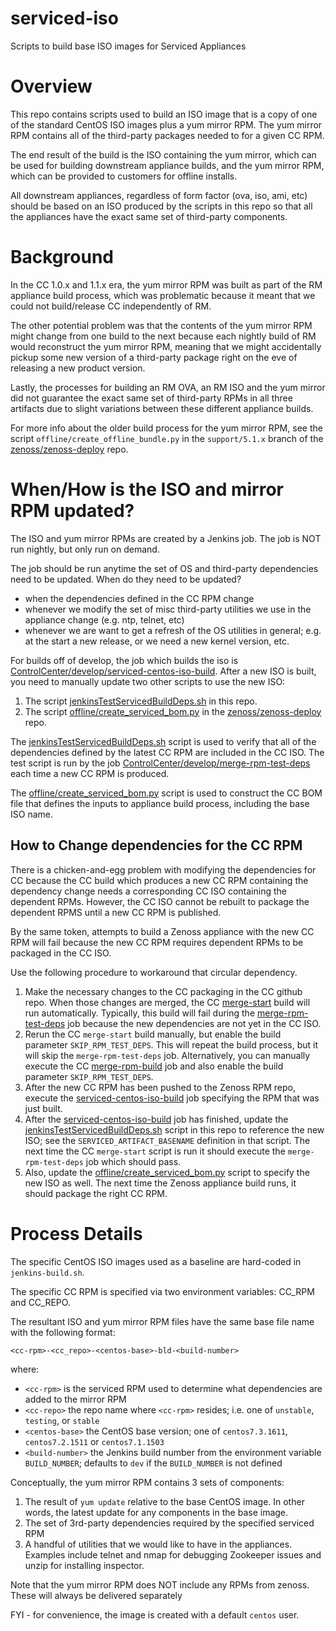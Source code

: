 # serviced-iso
Scripts to build base ISO images for Serviced Appliances

# Overview

This repo contains scripts used to build an ISO image that is a copy of
one of the standard CentOS ISO images plus a yum mirror RPM.  The yum
mirror RPM contains all of the third-party packages needed to for a given
CC RPM.

The end result of the build is the ISO containing the yum mirror, which can be
used for building downstream appliance builds, and the yum mirror RPM, which can be
provided to customers for offline installs.

All downstream appliances, regardless of form factor (ova, iso, ami, etc) should be
based on an ISO produced by the scripts in this repo so that all the appliances have the
exact same set of third-party components.

# Background

In the CC 1.0.x and 1.1.x era, the yum mirror RPM was built as part of the
RM appliance build process, which was problematic because it meant that we
could not build/release CC independently of RM.

The other potential problem was that the contents of the yum mirror RPM might
change from one build to the next because each nightly build of RM would reconstruct
the yum mirror RPM, meaning that we might accidentally pickup some new version
of a third-party package right on the eve of releasing a new product version.

Lastly, the processes for building an RM OVA, an RM ISO and the yum mirror did
not guarantee the exact same set of third-party RPMs in all three artifacts due
to slight variations between these different appliance builds.

For more info about the older build process for the yum mirror RPM, see the
script `offline/create_offline_bundle.py` in the `support/5.1.x` branch
of the [zenoss/zenoss-deploy](https://github.com/zenoss/zenoss-deploy) repo.

# When/How is the ISO and mirror RPM updated?

The ISO and yum mirror RPMs are created by a Jenkins job. The job is NOT run nightly, but only
run on demand.

The job should be run anytime the set of OS and third-party dependencies need to be updated.
When do they need to be updated?
* when the dependencies defined in the CC RPM change
* whenever we modify the set of misc third-party utilities we use in the appliance change (e.g. ntp, telnet, etc)
* whenever we are want to get a refresh of the OS utilities in general; e.g. at the start a new release, or we need a new kernel version, etc.

For builds off of develop, the job which builds the iso is
[ControlCenter/develop/serviced-centos-iso-build](http://platform-jenkins.zenoss.eng/job/ControlCenter/job/develop/job/serviced-centos-iso-build/).
After a new ISO is built, you need to manually update two other scripts to use the new ISO:

1. The script [jenkinsTestServicedBuildDeps.sh](jenkinsTestServicedBuildDeps.sh) in this repo.
1. The script [offline/create_serviced_bom.py](https://github.com/zenoss/zenoss-deploy/blob/develop/offline/create_serviced_bom.py)
in the [zenoss/zenoss-deploy](https://github.com/zenoss/zenoss-deploy) repo.

The [jenkinsTestServicedBuildDeps.sh](jenkinsTestServicedBuildDeps.sh) script is used to verify that all of the dependencies
defined by the latest CC RPM are included in the CC ISO. The test script is run by the job
[ControlCenter/develop/merge-rpm-test-deps](http://platform-jenkins.zenoss.eng/job/ControlCenter/job/develop/job/merge-rpm-test-deps/)
each time a new CC RPM is produced.

The [offline/create_serviced_bom.py](https://github.com/zenoss/zenoss-deploy/blob/develop/offline/create_serviced_bom.py) script
is used to construct the CC BOM file that defines the inputs to appliance build process, including the base ISO name.

## How to Change dependencies for the CC RPM
There is a chicken-and-egg problem with modifying the dependencies for CC because the CC build which produces a new CC RPM containing the dependency change needs a corresponding CC ISO containing the dependent RPMs. However, the CC ISO cannot be rebuilt to package the dependent RPMS until a new CC RPM is published. 

By the same token, attempts to build a Zenoss appliance with the new CC RPM will fail because the new CC RPM requires dependent RPMs to be packaged in the CC ISO.

Use the following procedure to workaround that circular dependency.  

1. Make the necessary changes to the CC packaging in the CC github repo. 
When those changes are merged, the CC [merge-start](http://platform-jenkins.zenoss.eng/job/ControlCenter/job/develop/job/merge-start) build will run automatically. Typically, this build will fail during the [merge-rpm-test-deps](http://platform-jenkins.zenoss.eng/job/ControlCenter/job/develop/job/merge-rpm-test-deps/) job because the new dependencies are not yet in the CC ISO.
1. Rerun the CC `merge-start` build manually, but enable the build parameter `SKIP_RPM_TEST_DEPS`. This will repeat the build process, but it will skip the `merge-rpm-test-deps` job. Alternatively, you can manually execute the CC [merge-rpm-build](http://platform-jenkins.zenoss.eng/job/ControlCenter/job/develop/job/merge-rpm-build/) job and also enable the build parameter `SKIP_RPM_TEST_DEPS`. 
1. After the new CC RPM has been pushed to the Zenoss RPM repo, execute the [serviced-centos-iso-build](http://platform-jenkins.zenoss.eng/job/ControlCenter/job/develop/job/serviced-centos-iso-build/) job specifying the RPM that was just built.
1. After the [serviced-centos-iso-build](http://platform-jenkins.zenoss.eng/job/ControlCenter/job/develop/job/serviced-centos-iso-build/) job has finished, update the [jenkinsTestServicedBuildDeps.sh](jenkinsTestServicedBuildDeps.sh) script in this repo to reference the new ISO; see the `SERVICED_ARTIFACT_BASENAME` definition in that script. The next time the CC `merge-start` script is run it should execute the `merge-rpm-test-deps` job which should pass.
1. Also, update the [offline/create_serviced_bom.py](https://github.com/zenoss/zenoss-deploy/blob/develop/offline/create_serviced_bom.py) script to specify the new ISO as well.  The next time the Zenoss appliance build runs, it should package the right CC RPM.

# Process Details

The specific CentOS ISO images used as a baseline are hard-coded in `jenkins-build.sh`.

The specific CC RPM is specified via two environment variables: CC_RPM and CC_REPO.

The resultant ISO and yum mirror RPM files have the same base file name with the following
format:

`<cc-rpm>-<cc_repo>-<centos-base>-bld-<build-number>`

where:
* `<cc-rpm>` is the serviced RPM used to determine what dependencies are added to the mirror RPM
* `<cc-repo>` the repo name where `<cc-rpm>` resides; i.e. one of `unstable`, `testing`, or `stable`
* `<centos-base>` the CentOS base version; one of `centos7.3.1611`, `centos7.2.1511` or `centos7.1.1503`
* `<build-number>` the Jenkins build number from the environment variable `BUILD_NUMBER`; defaults to `dev` if the `BUILD_NUMBER` is not defined

Conceptually, the yum mirror RPM contains 3 sets of components:

1. The result of `yum update` relative to the base CentOS image. In other words, the latest
update for any components in the base image.
1. The set of 3rd-party dependencies required by the specified serviced RPM
1. A handful of utilities that we would like to have in the appliances. Examples include telnet and nmap
for debugging Zookeeper issues and unzip for installing inspector.

Note that the yum mirror RPM does NOT include any RPMs from zenoss.
These will always be delivered separately

FYI - for convenience, the image is created with a default `centos` user.
